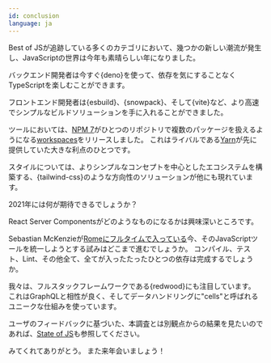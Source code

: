 ```yaml
---
id: conclusion
language: ja
---
```


Best of JSが追跡している多くのカテゴリにおいて、幾つかの新しい潮流が発生し、JavaScriptの世界は今年も素晴らしい年になりました。

バックエンド開発者は今すぐ{deno}を使って、依存を気にすることなくTypeScriptを楽しむことができます。

フロントエンド開発者は{esbuild}、{snowpack}、そして{vite}など、より高速でシンプルなビルドソリューションを手に入れることができました。

ツールにおいては、[NPM 7](https://blog.npmjs.org/post/631877012766785536/release-v700)がひとつのリポジトリで複数のパッケージを扱えるようになる[workspaces](https://docs.npmjs.com/cli/v7/using-npm/workspaces)をリリースしました。
これはライバルである[Yarn](https://yarnpkg.com/)が先に提供していた大きな利点のひとつです。

スタイルについては、よりシンプルなコンセプトを中心としたエコシステムを構築する、{tailwind-css}のような方向性のソリューションが他にも現れています。

2021年には何が期待できるでしょうか？

React Server Componentsがどのようなものになるかは興味深いところです。

Sebastian McKenzieが[Romeにフルタイムで入っている](https://rome.tools/funding/)今、そのJavaScriptツールを統一しようとする試みはどこまで進むでしょうか。
コンパイル、テスト、Lint、その他全て、全てが入ったたったひとつの依存は完成するでしょうか。

我々は、フルスタックフレームワークである{redwood}にも注目しています。
これはGraphQLと相性が良く、そしてデータハンドリングに"cells"と呼ばれるユニークな仕組みを使っています。

ユーザのフィードバックに基づいた、本調査とは別観点からの結果を見たいのであれば、[State of JS](https://2020.stateofjs.com/en-US/)も参照してください。

みてくれてありがとう。
また来年会いましょう！